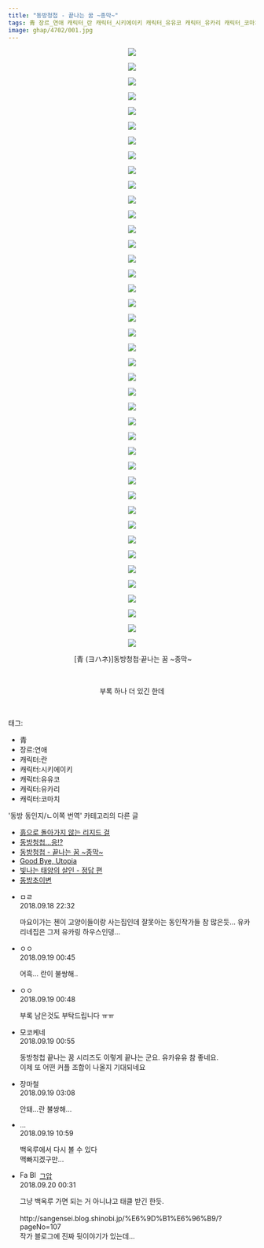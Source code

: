 ```yaml
---
title: "동방청첩 - 끝나는 꿈 ~종막~"
tags: 青 장르_연애 캐릭터_란 캐릭터_시키에이키 캐릭터_유유코 캐릭터_유카리 캐릭터_코마치 ヨハネ 동방_동인지／ㄴ이쪽_번역
image: ghap/4702/001.jpg
---
```

<div class="article">
<p style="text-align: center; clear: none; float: none;"><img src="{{ site.nasurl }}/ghap/4702/001.jpg"/></p>
<p style="text-align: center; clear: none; float: none;"><img src="{{ site.nasurl }}/ghap/4702/002.jpg"/></p>
<p style="text-align: center; clear: none; float: none;"><img src="{{ site.nasurl }}/ghap/4702/003.jpg"/></p>
<p style="text-align: center; clear: none; float: none;"><img src="{{ site.nasurl }}/ghap/4702/004.jpg"/></p>
<p style="text-align: center; clear: none; float: none;"><img src="{{ site.nasurl }}/ghap/4702/005.jpg"/></p>
<p style="text-align: center; clear: none; float: none;"><img src="{{ site.nasurl }}/ghap/4702/006.jpg"/></p>
<p style="text-align: center; clear: none; float: none;"><img src="{{ site.nasurl }}/ghap/4702/007.jpg"/></p>
<p style="text-align: center; clear: none; float: none;"><img src="{{ site.nasurl }}/ghap/4702/008.jpg"/></p>
<p style="text-align: center; clear: none; float: none;"><img src="{{ site.nasurl }}/ghap/4702/009.jpg"/></p>
<p style="text-align: center; clear: none; float: none;"><img src="{{ site.nasurl }}/ghap/4702/010.jpg"/></p>
<p style="text-align: center; clear: none; float: none;"><img src="{{ site.nasurl }}/ghap/4702/011.jpg"/></p>
<p style="text-align: center; clear: none; float: none;"><img src="{{ site.nasurl }}/ghap/4702/012.jpg"/></p>
<p style="text-align: center; clear: none; float: none;"><img src="{{ site.nasurl }}/ghap/4702/013.jpg"/></p>
<p style="text-align: center; clear: none; float: none;"><img src="{{ site.nasurl }}/ghap/4702/014.jpg"/></p>
<p style="text-align: center; clear: none; float: none;"><img src="{{ site.nasurl }}/ghap/4702/015.jpg"/></p>
<p style="text-align: center; clear: none; float: none;"><img src="{{ site.nasurl }}/ghap/4702/016.jpg"/></p>
<p style="text-align: center; clear: none; float: none;"><img src="{{ site.nasurl }}/ghap/4702/017.jpg"/></p>
<p style="text-align: center; clear: none; float: none;"><img src="{{ site.nasurl }}/ghap/4702/018.jpg"/></p>
<p style="text-align: center; clear: none; float: none;"><img src="{{ site.nasurl }}/ghap/4702/019.jpg"/></p>
<p style="text-align: center; clear: none; float: none;"><img src="{{ site.nasurl }}/ghap/4702/020.jpg"/></p>
<p style="text-align: center; clear: none; float: none;"><img src="{{ site.nasurl }}/ghap/4702/021.jpg"/></p>
<p style="text-align: center; clear: none; float: none;"><img src="{{ site.nasurl }}/ghap/4702/022.jpg"/></p>
<p style="text-align: center; clear: none; float: none;"><img src="{{ site.nasurl }}/ghap/4702/023.jpg"/></p>
<p style="text-align: center; clear: none; float: none;"><img src="{{ site.nasurl }}/ghap/4702/024.jpg"/></p>
<p style="text-align: center; clear: none; float: none;"><img src="{{ site.nasurl }}/ghap/4702/025.jpg"/></p>
<p style="text-align: center; clear: none; float: none;"><img src="{{ site.nasurl }}/ghap/4702/026.jpg"/></p>
<p style="text-align: center; clear: none; float: none;"><img src="{{ site.nasurl }}/ghap/4702/027.jpg"/></p>
<p style="text-align: center; clear: none; float: none;"><img src="{{ site.nasurl }}/ghap/4702/028.jpg"/></p>
<p style="text-align: center; clear: none; float: none;"><img src="{{ site.nasurl }}/ghap/4702/029.jpg"/></p>
<p style="text-align: center; clear: none; float: none;"><img src="{{ site.nasurl }}/ghap/4702/030.jpg"/></p>
<p style="text-align: center; clear: none; float: none;"><img src="{{ site.nasurl }}/ghap/4702/031.jpg"/></p>
<p style="text-align: center; clear: none; float: none;"><img src="{{ site.nasurl }}/ghap/4702/032.jpg"/></p>
<p style="text-align: center; clear: none; float: none;"><img src="{{ site.nasurl }}/ghap/4702/033.jpg"/></p>
<p style="text-align: center; clear: none; float: none;"><img src="{{ site.nasurl }}/ghap/4702/034.jpg"/></p>
<p style="text-align: center; clear: none; float: none;"><img src="{{ site.nasurl }}/ghap/4702/035.jpg"/></p>
<p style="text-align: center; clear: none; float: none;"><img src="{{ site.nasurl }}/ghap/4702/036.jpg"/></p>
<p style="text-align: center; clear: none; float: none;"><img src="{{ site.nasurl }}/ghap/4702/037.jpg"/></p>
<p style="text-align: center; clear: none; float: none;"><img src="{{ site.nasurl }}/ghap/4702/038.jpg"/></p>
<p style="text-align: center; clear: none; float: none;"><img src="{{ site.nasurl }}/ghap/4702/039.jpg"/></p>
<p style="text-align: center; clear: none; float: none;"><img src="{{ site.nasurl }}/ghap/4702/040.jpg"/></p>
<p style="text-align: center; clear: none; float: none;"><img src="{{ site.nasurl }}/ghap/4702/041.jpg"/></p>
<p style="text-align: center; clear: none; float: none;"> [青 (ヨハネ)]동방청첩·끝나는 꿈 ~종막~</p>
<p style="text-align: center; clear: none; float: none;"><br/></p>
<p style="text-align: center; clear: none; float: none;">부록 하나 더 있긴 한데</p>
<p><br/></p>
</div><div class="tagTrail">
<p>태그: </p>
<ul>
<li>青</li>
<li>장르:연애</li>
<li>캐릭터:란</li>
<li>캐릭터:시키에이키</li>
<li>캐릭터:유유코</li>
<li>캐릭터:유카리</li>
<li>캐릭터:코마치</li>
</ul>
</div><div class="another">
<p>'동방 동인지/ㄴ이쪽 번역' 카테고리의 다른 글</p>
<ul>
<li><a href="/2018-09-20-ghap_4707">흙으로 돌아가지 않는 리지드 걸</a></li>
<li><a href="/2018-09-19-ghap_4705">동방청첩…응!?</a></li>
<li><a href="/2018-09-18-ghap_4702">동방청첩 - 끝나는 꿈 ~종막~</a></li>
<li><a href="/2018-09-04-ghap_4679">Good Bye, Utopia</a></li>
<li><a href="/2018-09-03-ghap_4659">빛나는 태양의 살인 - 정답 편</a></li>
<li><a href="/2018-09-02-ghap_4651">동방초이변</a></li>
</ul>
</div><div class="cb_module cb_fluid">
<div class="cb_wrt cb_profile">
<div class="comment">
<ul>
<li class="cb_thumb_off" id="comment15335352">
<div class="cb_comment_area">
<div class="cb_info_area">
<div class="cb_section">
<span class="cb_nick_name">ㅁㄹ</span>
</div>
<div class="cb_section">
<span class="cb_date">2018.09.18 22:32 </span>
</div>
</div>
<div class="cb_dsc_comment">
<p class="cb_dsc">
											마요이가는 첸이 고양이들이랑 사는집인데 잘못아는 동인작가들 참 많은듯... 유카리네집은 그저 유카링 하우스인뎅...
										</p>
</div>
</div></li>
<li class="cb_thumb_off" id="comment15335407">
<div class="cb_comment_area">
<div class="cb_info_area">
<div class="cb_section">
<span class="cb_nick_name">ㅇㅇ</span>
</div>
<div class="cb_section">
<span class="cb_date">2018.09.19 00:45 </span>
</div>
</div>
<div class="cb_dsc_comment">
<p class="cb_dsc">
											어흑... 란이 불쌍해..<br/>
</p>
</div>
</div></li>
<li class="cb_thumb_off" id="comment15335410">
<div class="cb_comment_area">
<div class="cb_info_area">
<div class="cb_section">
<span class="cb_nick_name">ㅇㅇ</span>
</div>
<div class="cb_section">
<span class="cb_date">2018.09.19 00:48 </span>
</div>
</div>
<div class="cb_dsc_comment">
<p class="cb_dsc">
											부록 남은것도 부탁드립니다 ㅠㅠ<br/>
</p>
</div>
</div></li>
<li class="cb_thumb_off" id="comment15335414">
<div class="cb_comment_area">
<div class="cb_info_area">
<div class="cb_section">
<span class="cb_nick_name">모코케네</span>
</div>
<div class="cb_section">
<span class="cb_date">2018.09.19 00:55 </span>
</div>
</div>
<div class="cb_dsc_comment">
<p class="cb_dsc">
											동방청첩 끝나는 꿈 시리즈도 이렇게 끝나는 군요. 유카유유 참 좋네요.<br/>
이제 또 어떤 커플 조합이 나올지 기대되네요
										</p>
</div>
</div></li>
<li class="cb_thumb_off" id="comment15335465">
<div class="cb_comment_area">
<div class="cb_info_area">
<div class="cb_section">
<span class="cb_nick_name">장마철</span>
</div>
<div class="cb_section">
<span class="cb_date">2018.09.19 03:08 </span>
</div>
</div>
<div class="cb_dsc_comment">
<p class="cb_dsc">
											안돼...란 불쌍해...
										</p>
</div>
</div></li>
<li class="cb_thumb_off" id="comment15335642">
<div class="cb_comment_area">
<div class="cb_info_area">
<div class="cb_section">
<span class="cb_nick_name">...</span>
</div>
<div class="cb_section">
<span class="cb_date">2018.09.19 10:59 </span>
</div>
</div>
<div class="cb_dsc_comment">
<p class="cb_dsc">
											백옥루에서 다시 볼 수 있다<br/>
맥빠지겠구만...
										</p>
</div>
</div></li>
<li class="cb_thumb_off" id="comment15336119">
<div class="cb_comment_area">
<div class="cb_info_area">
<div class="cb_section">
<span class="cb_nick_name"><img alt="Favicon of https://ghaptouhou.tistory.com" height="16" onerror="this.onerror=null;this.parentNode.removeChild(this)" src="https://ghaptouhou.tistory.com/favicon.ico" width="16"/> <img alt="BlogIcon" height="16" onerror="this.parentNode.removeChild(this)" src="https://ghaptouhou.tistory.com/index.gif" width="16"/> <a href="https://ghaptouhou.tistory.com" onclick="return openLinkInNewWindow(this)"> 그압</a><span class="tistoryProfileLayerTrigger" onclick='TistoryProfile.show(event, this, {"title":"\uc800\uae30 \uc774\uac70 \ub098\uc911\uc5d0 \uc218\uc815 \uac00\ub2a5\ud558\ub098\uc694","url":"https:\/\/ghap.tistory.com","nickname":"\uadf8\uc555","items":[]}); return false;'></span></span>
</div>
<div class="cb_section">
<span class="cb_date">2018.09.20 00:31 </span>
</div>
</div>
<div class="cb_dsc_comment">
<p class="cb_dsc">
											그냥 백옥루 가면 되는 거 아니냐고 태클 받긴 한듯.<br/>
<br/>
http://sangensei.blog.shinobi.jp/%E6%9D%B1%E6%96%B9/?pageNo=107<br/>
작가 블로그에 진짜 뒷이야기가 있는데...<br/>
</p>
</div>
</div></li>
</ul>
</div>
</div><!-- commentList close -->
</div>